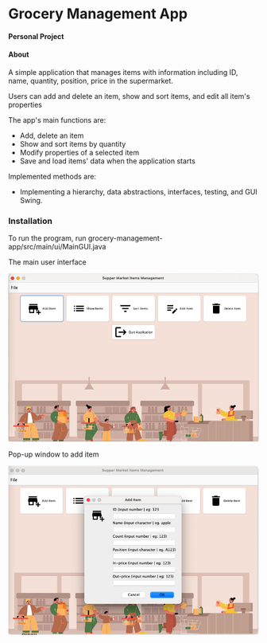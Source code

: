 # **Grocery Management App**

#### **Personal Project**

#### About

A simple application that manages items with information including ID, name, quantity, position, price in the supermarket.

Users can add and delete an item, show and sort items, and edit all item's properties

The app's main functions are:

* Add, delete an item
* Show and sort items by quantity
* Modify properties of a selected item
* Save and load items' data when the application starts

Implemented methods are:

* Implementing a hierarchy, data abstractions, interfaces, testing, and GUI Swing.

### Installation

To run the program, run grocery-management-app/src/main/ui/MainGUI.java



The main user interface

![1658561091675](image/README/1658561091675.png)

Pop-up window to add item

![1658561119709](image/README/1658561119709.png)
